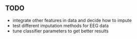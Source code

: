## TODO
* integrate other features in data and decide how to impute
* test different imputation methods for EEG data 
* tune classifier parameters to get better results

